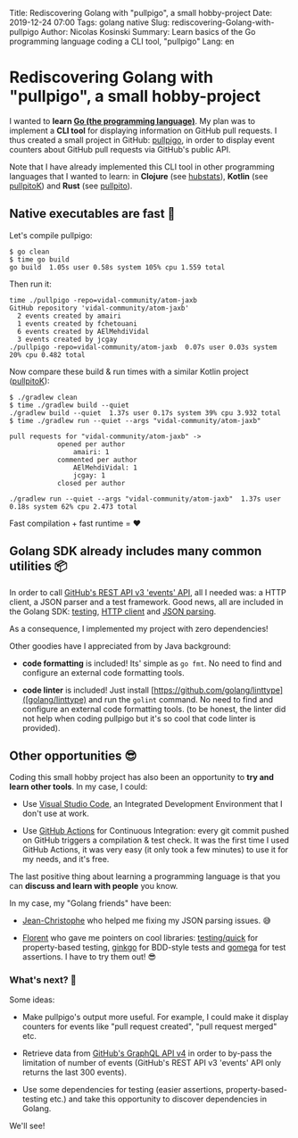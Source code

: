 Title: Rediscovering Golang with "pullpigo", a small hobby-project
Date: 2019-12-24 07:00
Tags: golang native
Slug: rediscovering-Golang-with-pullpigo
Author: Nicolas Kosinski
Summary: Learn basics of the Go programming language coding a CLI tool, "pullpigo"
Lang: en

# Rediscovering Golang with "pullpigo", a small hobby-project

I wanted to __learn [Go (the programming language)](https://golang.org/)__. My plan was to implement a __CLI tool__ for displaying information on GitHub pull requests. I thus created a small project in GitHub: [pullpigo](https://github.com/nicokosi/pullpigo), in order to display event counters about GitHub pull requests via GitHub's public API.

Note that I have already implemented this CLI tool in other programming languages that I wanted to learn: in __Clojure__ (see [hubstats](https://github.com/nicokosi/hubstats)), __Kotlin__ (see [pullpitoK](https://github.com/nicokosi/pullpitoK)) and __Rust__ (see [pullpito](https://github.com/nicokosi/pullpito)).

## Native executables are fast 🚀

Let's compile pullpigo:

```shell
$ go clean
$ time go build
go build  1.05s user 0.58s system 105% cpu 1.559 total
```
Then run it:
```shell
time ./pullpigo -repo=vidal-community/atom-jaxb
GitHub repository 'vidal-community/atom-jaxb'
  2 events created by amairi
  1 events created by fchetouani
  6 events created by AElMehdiVidal
  3 events created by jcgay
./pullpigo -repo=vidal-community/atom-jaxb  0.07s user 0.03s system 20% cpu 0.482 total
```

Now compare these build & run times with a similar Kotlin project ([pullpitoK](https://github.com/nicokosi/pullpitoK/)):
```shell
$ ./gradlew clean
$ time ./gradlew build --quiet
./gradlew build --quiet  1.37s user 0.17s system 39% cpu 3.932 total
$ time ./gradlew run --quiet --args "vidal-community/atom-jaxb"

pull requests for "vidal-community/atom-jaxb" ->
            opened per author
                amairi: 1
            commented per author
                AElMehdiVidal: 1
                jcgay: 1
            closed per author

./gradlew run --quiet --args "vidal-community/atom-jaxb"  1.37s user 0.18s system 62% cpu 2.473 total
```
Fast compilation + fast runtime = ❤️

## Golang SDK already includes many common utilities 📦

In order to call [GitHub's REST API v3 'events' API](https://developer.github.com/v3/activity/events/), all I needed was: a HTTP client, a JSON parser and a test framework. Good news, all are included in the Golang SDK: [testing](https://golang.org/pkg/testing/), [HTTP client](https://golang.org/pkg/net/http/) and [JSON parsing](https://golang.org/pkg/encoding/json/).

As a consequence, I implemented my project with zero dependencies!

Other goodies have I appreciated from by Java background:

- __code formatting__ is included! Its' simple as `go fmt`. No need to find and configure an external code formatting tools.

- __code linter__ is included! Just install [https://github.com/golang/linttype]([golang/linttype) and run the `golint` command. No need to find and configure an external code formatting tools. (to be honest, the linter did not help when coding pullpigo but it's so cool that code linter is provided).

## Other opportunities 😎

Coding this small hobby project has also been an opportunity to **try and learn other tools**. In my case, I could:

- Use [Visual Studio Code](https://code.visualstudio.com/), an Integrated Development Environment that I don't use at work.

- Use [GitHub Actions](https://github.com/features/actions) for Continuous Integration: every git commit pushed on GitHub triggers a compilation & test check. It was the first time I used GitHub Actions, it was very easy (it only took a few minutes) to use it for my needs, and it's free. 

The last positive thing about learning a programming language is that you can **discuss and learn with people** you know.

In my case, my "Golang friends" have been:

- [Jean-Christophe](https://github.com/jcgay/) who helped me fixing my JSON parsing issues. 😅

- [Florent](https://github.com/fbiville) who gave me pointers on cool libraries: [testing/quick](https://golang.org/pkg/testing/quick/) for property-based testing, [ginkgo](https://github.com/onsi/ginkgo) for BDD-style tests and [gomega](https://github.com/onsi/gomega) for test assertions. I have to try them out! 😎

### What's next? 🔮

Some ideas:

- Make pullpigo's output more useful. For example, I could make it display counters for events like "pull request created", "pull request merged" etc.

- Retrieve data from [GitHub's GraphQL API v4](https://developer.github.com/v4/) in order to by-pass the limitation of number of events (GitHub's REST API v3 'events' API only returns the last 300 events).

- Use some dependencies for testing (easier assertions, property-based-testing etc.) and take this opportunity to discover dependencies in Golang.

We'll see!